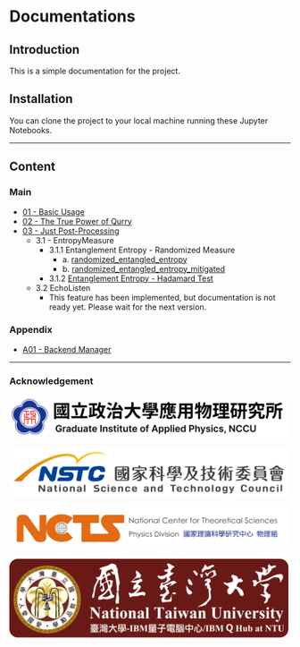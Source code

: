 # Documentations

## Introduction

This is a simple documentation for the project.

## Installation

You can clone the project to your local machine running these Jupyter Notebooks.

---

## Content

### Main

- [01 - Basic Usage](./main/01_Basic_Usage.ipynb)
- [02 - The True Power of Qurry](./main/02_The_True_Power_of_Qurry.ipynb)
- [03 - Just Post-Processing](./main/03_Just_Post_Processing.ipynb)
  - 3.1 - EntropyMeasure
    - 3.1.1 Entanglement Entropy - Randomized Measure
      - a. [randomized_entangled_entropy](./main/0311a_EntropyRandomizedMeasure.ipynb)
      - b. [randomized_entangled_entropy_mitigated](./main/0311b_EntropyRandomizedMeasure.ipynb)
    - 3.1.2 [Entanglement Entropy - Hadamard Test](./main/0312_EntropyHadamardTest.ipynb)
  - 3.2 EchoListen
    - This feature has been implemented, but documentation is not ready yet. Please wait for the next version.

### Appendix

- [A01 - Backend Manager](./appendix/A01_BackendManager.ipynb)

---

### Acknowledgement

<p><img src="https://raw.githubusercontent.com/harui2019/harui2019/main/docs/image/logo/NCCU_Physics_Logo.png" href="https://phys.nccu.edu.tw/" alt="National Chengchi University" width="500" ></p>

<p><img src="https://raw.githubusercontent.com/harui2019/harui2019/main/docs/image/logo/NSTC_Logo.png" href="https://www.nstc.gov.tw/" alt="NSTC" width="500" ></p>

<p><img src="https://raw.githubusercontent.com/harui2019/harui2019/main/docs/image/logo/NCTS_Phys_Logo.png" href="https://phys.ncts.ntu.edu.tw/" alt="National Center for Theoretical Sciences, Physics Division" width="500" ></p>

<p><img src="https://raw.githubusercontent.com/harui2019/harui2019/main/docs/image/logo/NTU_IBM_Q_Hub_Logo.png" href="https://quantum.ntu.edu.tw/" alt="IBM Quantum Hub at National Taiwan University" width="500"></p>
